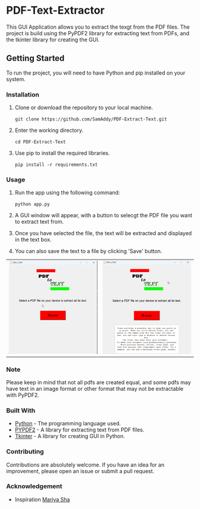 # PDF-Text-Extractor
This GUI Application allows you to extract the texgt from the PDF files. The project is build using the PyPDF2 library for extracting text from PDFs, and the tkinter library for creating the GUI.

## Getting Started
To run the project, you will need to have Python and pip installed on your system.

### Installation
1. Clone or download the repository to your local machine.

   ```
   git clone https://github.com/SamAddy/PDF-Extract-Text.git
   ```

2. Enter the working directory.

   ```
   cd PDF-Extract-Text
   ```

3. Use pip to install the required libraries.

   ```
   pip install -r requirements.txt
   ```

### Usage
1. Run the app using the following command:

   ```
   python app.py
   ```

2. A GUI window will appear, with a button to selecgt the PDF file you want to extract text from. 

3. Once you have selected the file, the text will be extracted and displayed in the text box. 

4. You can also save the text to a file by clicking 'Save' button.

<!--
<p align="center">
<img src="https://github.com/SamAddy/PDF-Extract-Text/blob/main/Stage1.png" width=50% alt="Browse file"/>
<img src="https://github.com/SamAddy/PDF-Extract-Text/blob/main/Stage2.png" width=50% alt="Display extractedtext">
</p>


<p align="center">
![Browse file](https://github.com/SamAddy/PDF-Extract-Text/blob/main/Stage1.png)
![Diplay text in textbox](https://github.com/SamAddy/PDF-Extract-Text/blob/main/Stage2.png)
</p>
-->

<table align="center">
  <tr>
    <td>
      <img src="https://github.com/SamAddy/PDF-Extract-Text/blob/main/Stage1.png" alt="image1" width="400"/>
    </td>
    <td>
      <img src="https://github.com/SamAddy/PDF-Extract-Text/blob/main/Stage2.png" alt="image2" width="400"/>
    </td>
  </tr>
</table>



### Note 
Please keep in mind that not all pdfs are created equal, and some pdfs may have text in an image format or other format that may not be extractable with PyPDF2.

### Built With
 * [Python](https://www.python.org/) - The programming language used.
 * [PYPDF2](https://pypi.org/project/PyPDF2/) - A library for extracting text from PDF files.
 * [Tkinter](https://docs.python.org/3/library/tk.html) - A library for creating GUI in Python.

### Contributing 
Contributions are absolutely welcome. If you have an idea for an improvement, please open an issue or submit a pull request.

### Acknowledgement
* Inspiration [Mariya Sha](https://github.com/MariyaSha/PDFextract_text)
